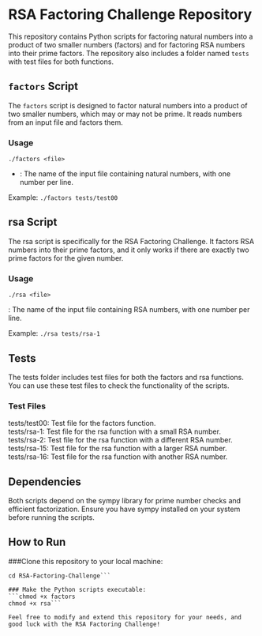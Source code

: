 # RSA Factoring Challenge Repository

This repository contains Python scripts for factoring natural numbers into a product of two smaller numbers (factors) and for factoring RSA numbers into their prime factors. The repository also includes a folder named `tests` with test files for both functions.

## `factors` Script

The `factors` script is designed to factor natural numbers into a product of two smaller numbers, which may or may not be prime. It reads numbers from an input file and factors them.

### Usage

```./factors <file>```

+ <file>: The name of the input file containing natural numbers, with one number per line.

Example:
```./factors tests/test00```

## rsa Script
The rsa script is specifically for the RSA Factoring Challenge. It factors RSA numbers into their prime factors, and it only works if there are exactly two prime factors for the given number.

### Usage
```./rsa <file>```

<file>: The name of the input file containing RSA numbers, with one number per line.

Example:
```./rsa tests/rsa-1```

## Tests
The tests folder includes test files for both the factors and rsa functions. You can use these test files to check the functionality of the scripts.

### Test Files  
tests/test00: Test file for the factors function.  
tests/rsa-1: Test file for the rsa function with a small RSA number.  
tests/rsa-2: Test file for the rsa function with a different RSA number.  
tests/rsa-15: Test file for the rsa function with a larger RSA number.  
tests/rsa-16: Test file for the rsa function with another RSA number.

## Dependencies
Both scripts depend on the sympy library for prime number checks and efficient factorization. Ensure you have sympy installed on your system before running the scripts.

## How to Run

###Clone this repository to your local machine:
```git clone https://github.com/nobleenia/RSA-Factoring-Challenge.git
cd RSA-Factoring-Challenge```

### Make the Python scripts executable:
```chmod +x factors
chmod +x rsa```

Feel free to modify and extend this repository for your needs, and good luck with the RSA Factoring Challenge!
